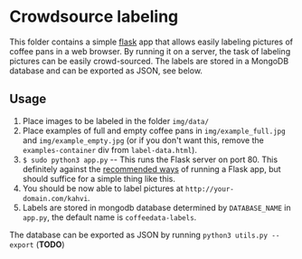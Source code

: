 # Crowdsource labeling

This folder contains a simple [flask](http://flask.pocoo.org/) app that allows
easily labeling pictures of coffee pans in a web browser. By running it on a
server, the task of labeling pictures can be easily crowd-sourced. The labels
are stored in a MongoDB database and can be exported as JSON, see below.

## Usage
1. Place images to be labeled in the folder `img/data/`
1. Place examples of full and empty coffee pans in `img/example_full.jpg` and `img/example_empty.jpg` (or if you don't want this, remove the `examples-container` div from `label-data.html`).
1. `$ sudo python3 app.py` --  This runs the Flask server on port 80. This definitely against the [recommended ways](http://flask.pocoo.org/docs/1.0/deploying/) of running a Flask app, but should suffice for a simple thing like this.
1. You should be now able to label pictures at `http://your-domain.com/kahvi`.
1. Labels are stored in mongodb database determined by `DATABASE_NAME` in `app.py`, the default name is `coffeedata-labels`.

The database can be exported as JSON by running
`python3 utils.py --export` (**TODO**)

